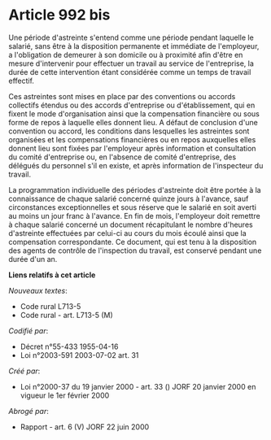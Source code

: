 # Article 992 bis

Une période d'astreinte s'entend comme une période pendant laquelle le salarié, sans être à la disposition permanente et
immédiate de l'employeur, a l'obligation de demeurer à son domicile ou à proximité afin d'être en mesure d'intervenir pour
effectuer un travail au service de l'entreprise, la durée de cette intervention étant considérée comme un temps de travail
effectif.

Ces astreintes sont mises en place par des conventions ou accords collectifs étendus ou des accords d'entreprise ou
d'établissement, qui en fixent le mode d'organisation ainsi que la compensation financière ou sous forme de repos à laquelle
elles donnent lieu. A défaut de conclusion d'une convention ou accord, les conditions dans lesquelles les astreintes sont
organisées et les compensations financières ou en repos auxquelles elles donnent lieu sont fixées par l'employeur après
information et consultation du comité d'entreprise ou, en l'absence de comité d'entreprise, des délégués du personnel s'il en
existe, et après information de l'inspecteur du travail.

La programmation individuelle des périodes d'astreinte doit être portée à la connaissance de chaque salarié concerné quinze
jours à l'avance, sauf circonstances exceptionnelles et sous réserve que le salarié en soit averti au moins un jour franc à
l'avance. En fin de mois, l'employeur doit remettre à chaque salarié concerné un document récapitulant le nombre d'heures
d'astreinte effectuées par celui-ci au cours du mois écoulé ainsi que la compensation correspondante. Ce document, qui est
tenu à la disposition des agents de contrôle de l'inspection du travail, est conservé pendant une durée d'un an.

**Liens relatifs à cet article**

_Nouveaux textes_:

  - Code rural L713-5
  - Code rural - art. L713-5 (M)

_Codifié par_:

  - Décret n°55-433 1955-04-16
  - Loi n°2003-591 2003-07-02 art. 31

_Créé par_:

  - Loi n°2000-37 du 19 janvier 2000 - art. 33 () JORF 20 janvier 2000 en vigueur le 1er février 2000

_Abrogé par_:

  - Rapport - art. 6 (V) JORF 22 juin 2000
